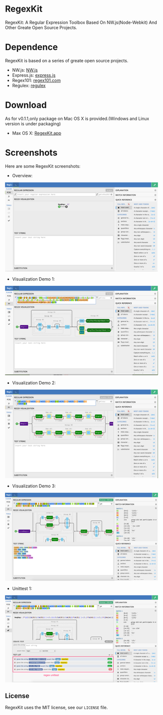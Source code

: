 # RegexKit
RegexKit: A Regular Expression Toolbox Based On NW.js(Node-Webkit) And Other Greate Open Source Projects.

# Dependence
RegexKit is based on a series of greate open source projects.

- NW.js: [NW.js](http://nwjs.io/)
- Express.js: [express.js](http://expressjs.com/)
- Regex101: [regex101.com](https://regex101.com/)
- Regulex: [regulex](https://github.com/JexCheng/regulex)


# Download

As for v0.1.1,only package on Mac OS X is provided.(Windows and Linux version is under packaging)

- Max OS X: [RegexKit.app](https://github.com/forhappy/RegexKit/releases/download/v0.1.1/RegexKit.app.zip)

# Screenshots
Here are some RegexKit screenshots:

- Overview:

![overview](https://raw.githubusercontent.com/forhappy/RegexKit/master/screenshots/overview.png)

- Visualization Demo 1:

![visualization-1](https://raw.githubusercontent.com/forhappy/RegexKit/master/screenshots/visualization-1.png)

- Visualization Demo 2:

![visualization-1](https://raw.githubusercontent.com/forhappy/RegexKit/master/screenshots/visualization-2.png)

- Visualization Demo 3:

![visualization-1](https://raw.githubusercontent.com/forhappy/RegexKit/master/screenshots/visualization-3.png)

- Unittest 1:

![visualization-1](https://raw.githubusercontent.com/forhappy/RegexKit/master/screenshots/regex-unittest-1.png)

## License
RegexKit uses the MIT license, see our `LICENSE` file.




